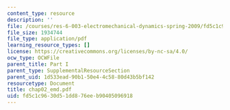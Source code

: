 ```yaml
---
content_type: resource
description: ''
file: /courses/res-6-003-electromechanical-dynamics-spring-2009/fd5c1c9630d51dd876eeb90405096918_chap02_emd.pdf
file_size: 1934744
file_type: application/pdf
learning_resource_types: []
license: https://creativecommons.org/licenses/by-nc-sa/4.0/
ocw_type: OCWFile
parent_title: Part I
parent_type: SupplementalResourceSection
parent_uid: 1d533ead-90b1-50e4-4c58-80d43b5bf142
resourcetype: Document
title: chap02_emd.pdf
uid: fd5c1c96-30d5-1dd8-76ee-b90405096918
---
```

